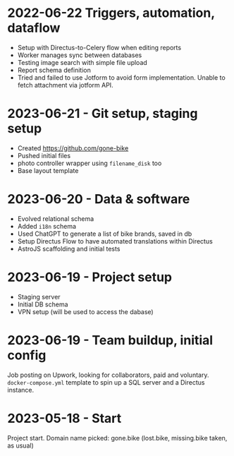 # 2022-06-22 Triggers, automation, dataflow
- Setup with Directus-to-Celery flow when editing reports
- Worker manages sync between databases
- Testing image search with simple file upload
- Report schema definition
- Tried and failed to use Jotform to avoid form implementation. Unable to fetch attachment via jotform API.

# 2023-06-21 - Git setup, staging setup
- Created https://github.com/gone-bike
- Pushed initial files
- photo controller wrapper using `filename_disk` too
- Base layout template

# 2023-06-20 - Data & software
- Evolved relational schema
- Added `i18n` schema
- Used ChatGPT to generate a list of bike brands, saved in db
- Setup Directus Flow to have automated translations within Directus
- AstroJS scaffolding and initial tests

# 2023-06-19 - Project setup
- Staging server
- Initial DB schema
- VPN setup (will be used to access the dabase)

# 2023-06-19 - Team buildup, initial config
Job posting on Upwork, looking for collaborators, paid and voluntary.
`docker-compose.yml` template to spin up a SQL server and a Directus instance.

# 2023-05-18 - Start
Project start. Domain name picked: gone.bike (lost.bike, missing.bike taken, as usual)



